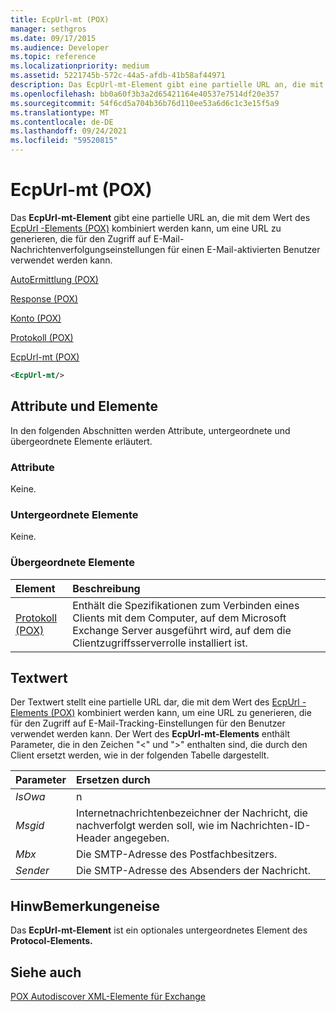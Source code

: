 ```yaml
---
title: EcpUrl-mt (POX)
manager: sethgros
ms.date: 09/17/2015
ms.audience: Developer
ms.topic: reference
ms.localizationpriority: medium
ms.assetid: 5221745b-572c-44a5-afdb-41b58af44971
description: Das EcpUrl-mt-Element gibt eine partielle URL an, die mit dem Wert des EcpUrl -Elements (POX) kombiniert werden kann, um eine URL zu generieren, die für den Zugriff auf E-Mail-Nachrichtenverfolgungseinstellungen für einen E-Mail-aktivierten Benutzer verwendet werden kann.
ms.openlocfilehash: bb0a60f3b3a2d65421164e40537e7514df20e357
ms.sourcegitcommit: 54f6cd5a704b36b76d110ee53a6d6c1c3e15f5a9
ms.translationtype: MT
ms.contentlocale: de-DE
ms.lasthandoff: 09/24/2021
ms.locfileid: "59520815"
---
```

# <a name="ecpurl-mt-pox"></a>EcpUrl-mt (POX)

Das **EcpUrl-mt-Element** gibt eine partielle URL an, die mit dem Wert des [EcpUrl -Elements (POX)](ecpurl-pox.md) kombiniert werden kann, um eine URL zu generieren, die für den Zugriff auf E-Mail-Nachrichtenverfolgungseinstellungen für einen E-Mail-aktivierten Benutzer verwendet werden kann. 
  
[AutoErmittlung (POX)](autodiscover-pox.md)
  
[Response (POX)](response-pox.md)
  
[Konto (POX)](account-pox.md)
  
[Protokoll (POX)](protocol-pox.md)
  
[EcpUrl-mt (POX)](ecpurl-mt-pox.md)
  
```XML
<EcpUrl-mt/>
```

## <a name="attributes-and-elements"></a>Attribute und Elemente

In den folgenden Abschnitten werden Attribute, untergeordnete und übergeordnete Elemente erläutert.
  
### <a name="attributes"></a>Attribute

Keine.
  
### <a name="child-elements"></a>Untergeordnete Elemente

Keine.
  
### <a name="parent-elements"></a>Übergeordnete Elemente

|**Element**|**Beschreibung**|
|:-----|:-----|
|[Protokoll (POX)](protocol-pox.md) <br/> |Enthält die Spezifikationen zum Verbinden eines Clients mit dem Computer, auf dem Microsoft Exchange Server ausgeführt wird, auf dem die Clientzugriffsserverrolle installiert ist.  <br/> |
   
## <a name="text-value"></a>Textwert

Der Textwert stellt eine partielle URL dar, die mit dem Wert des [EcpUrl -Elements (POX)](ecpurl-pox.md) kombiniert werden kann, um eine URL zu generieren, die für den Zugriff auf E-Mail-Tracking-Einstellungen für den Benutzer verwendet werden kann. Der Wert des **EcpUrl-mt-Elements** enthält Parameter, die in den Zeichen "<" und ">" enthalten sind, die durch den Client ersetzt werden, wie in der folgenden Tabelle dargestellt. 
  
|**Parameter**|**Ersetzen durch**|
|:-----|:-----|
| _IsOwa_ <br/> |n  <br/> |
| _Msgid_ <br/> |Internetnachrichtenbezeichner der Nachricht, die nachverfolgt werden soll, wie im Nachrichten-ID-Header angegeben.  <br/> |
| _Mbx_ <br/> |Die SMTP-Adresse des Postfachbesitzers.  <br/> |
| _Sender_ <br/> |Die SMTP-Adresse des Absenders der Nachricht.  <br/> |
   
## <a name="remarks"></a>HinwBemerkungeneise

Das **EcpUrl-mt-Element** ist ein optionales untergeordnetes Element des **Protocol-Elements.** 
  
## <a name="see-also"></a>Siehe auch



[POX Autodiscover XML-Elemente für Exchange](pox-autodiscover-xml-elements-for-exchange.md)

